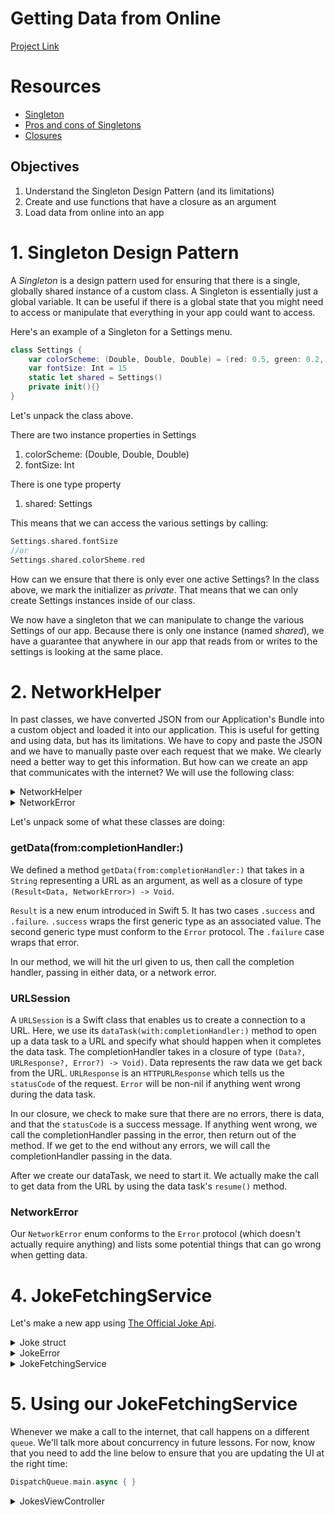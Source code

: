 # Getting Data from Online

[Project Link](https://github.com/joinpursuit/Pursuit-Core-iOS-Getting-Data-From-Online-Lesson-Project)

# Resources

- [Singleton](https://developer.apple.com/library/content/documentation/Swift/Conceptual/BuildingCocoaApps/AdoptingCocoaDesignPatterns.html#//apple_ref/doc/uid/TP40014216-CH7-ID177)
- [Pros and cons of Singletons](https://cocoacasts.com/are-singletons-bad/)
- [Closures](https://developer.apple.com/library/content/documentation/Swift/Conceptual/Swift_Programming_Language/Closures.html)

## Objectives

1. Understand the Singleton Design Pattern (and its limitations)
2. Create and use functions that have a closure as an argument
3. Load data from online into an app

# 1. Singleton Design Pattern

A *Singleton* is a design pattern used for ensuring that there is a single, globally shared instance of a custom class.  A Singleton is essentially just a global variable.  It can be useful if there is a global state that you might need to access or manipulate that everything in your app could want to access.

Here's an example of a Singleton for a Settings menu.

```swift
class Settings {
	var colorScheme: (Double, Double, Double) = (red: 0.5, green: 0.2, blue: 0.9)
	var fontSize: Int = 15
	static let shared = Settings()
	private init(){}
}
```

Let's unpack the class above.

There are two instance properties in Settings

1. colorScheme: (Double, Double, Double)
2. fontSize: Int

There is one type property

1. shared: Settings

This means that we can access the various settings by calling:

```swift
Settings.shared.fontSize
//or
Settings.shared.colorSheme.red
```

How can we ensure that there is only ever one active Settings?  In the class above, we mark the initializer as *private*.  That means that we can only create Settings instances inside of our class.

We now have a singleton that we can manipulate to change the various Settings of our app.  Because there is only one instance (named *shared*), we have a guarantee that anywhere in our app that reads from or writes to the settings is looking at the same place.

# 2. NetworkHelper

In past classes, we have converted JSON from our Application's Bundle into a custom object and loaded it into our application.  This is useful for getting and using data, but has its limitations.  We have to copy and paste the JSON and we have to manually paste over each request that we make.  We clearly need a better way to get this information.  But how can we create an app that communicates with the internet?  We will use the following class:

<details>
<summary>NetworkHelper</summary>

```swift
class NetworkHelper {

    // Mark: - Static Properties

    static let manager = NetworkHelper()

    // MARK: - Internal Methods

    func getData(from urlString: String, completionHandler: @escaping (Result<Data, NetworkError>) -> Void) {
        guard let url = URL(string: urlString) else {
            completionHandler(.failure(.badURL))
            return
        }
        let dataTask = self.urlSession.dataTask(with: url) { (data, response, error) in
            if let error = error {
                completionHandler(.failure(.responseError(error)))
                return
            }
            guard let urlResponse = response as? HTTPURLResponse else {
                completionHandler(.failure(.noURLResponse))
                return
            }
            guard let data = data else {
                completionHandler(.failure(.noData))
                return
            }
            switch urlResponse.statusCode {
            case 200...299: break
            default:
                completionHandler(.failure(.badURLResponse(urlResponse.statusCode)))
                return
            }

            completionHandler(.success(data))
        }
        dataTask.resume()
    }

    // MARK: - Private Properties and Initializers

    private let urlSession = URLSession(configuration: .default)

    private init() {}
}
```
</details>

<details>
<summary>NetworkError</summary>

```swift
enum NetworkError: Error, CustomStringConvertible {
    case badURL
    case responseError(Error)
    case noURLResponse
    case noData
    case badURLResponse(Int)
    var description: String {
        switch self {
        case .badURL: return "Invalid URL"
        case let .responseError(error): return "Response Error: \(error)"
        case .noURLResponse: return "No URL Response"
        case .noData: return "No Data"
        case let .badURLResponse(statusCode): return "Bad status code: \(statusCode)"
        }
    }
}
```

</details>



Let's unpack some of what these classes are doing:

### getData(from:completionHandler:)

We defined a method `getData(from:completionHandler:)` that takes in a `String` representing a URL as an argument, as well as a closure of type `(Result<Data, NetworkError>) -> Void`.

`Result` is a new enum introduced in Swift 5.  It has two cases `.success` and `.failure`.  `.success` wraps the first generic type as an associated value.  The second generic type must conform to the `Error` protocol.  The `.failure` case wraps that error.

In our method, we will hit the url given to us, then call the completion handler, passing in either data, or a network error.

### URLSession

A `URLSession` is a Swift class that enables us to create a connection to a URL.  Here, we use its `dataTask(with:completionHandler:)` method to open up a data task to a URL and specify what should happen when it completes the data task.  The completionHandler takes in a closure of type `(Data?, URLResponse?, Error?) -> Void)`.  Data represents the raw data we get back from the URL.  `URLResponse` is an `HTTPURLResponse` which tells us the `statusCode` of the request.  `Error` will be non-nil if anything went wrong during the data task.  

In our closure, we check to make sure that there are no errors, there is data, and that the `statusCode` is a success message.  If anything went wrong, we call the completionHandler passing in the error, then return out of the method.  If we get to the end without any errors, we will call the completionHandler passing in the data.

After we create our dataTask, we need to start it.  We actually make the call to get data from the URL by using the data task's `resume()` method.


### NetworkError

Our `NetworkError` enum conforms to the `Error` protocol (which doesn't actually require anything) and lists some potential things that can go wrong when getting data.

# 4. JokeFetchingService

Let's make a new app using [The Official Joke Api](https://official-joke-api.appspot.com/jokes/programming/ten).

<details>
<summary>Joke struct</summary>

```swift
struct Joke: Codable {
    let id: Int
    let type: String
    let setup: String
    let punchline: String
}
```
</details>


<details>
<summary>JokeError</summary>

```swift
enum JokeError: Error, CustomStringConvertible {
    case networkError(NetworkError)
    case jsonDecodingError(Error)
    var description: String {
        switch self {
        case let .networkError(networkError):
            return "Network error: \(networkError)"
        case let .jsonDecodingError(decodingError):
            return "Decoding error: \(decodingError)"
        }
    }
}
```
</details>


<details>
<summary>JokeFetchingService</summary>

```swift
import Foundation

class JokeFetchingService {

    // MARK: - Static Properties

    static let manager = JokeFetchingService()

    // MARK: - Internal Methods

    func getJokes(completionHandler: @escaping (Result<[Joke], JokeError>) -> Void) {
        NetworkHelper.manager.getData(from: jokesEndpoint) { (result) in
            switch result {
            case let .success(data):
                do {
                    let jokes = try JSONDecoder().decode([Joke].self, from: data)
                    completionHandler(.success(jokes))
                } catch {
                    completionHandler(.failure(.jsonDecodingError(error)))
                }
            case let .failure(networkError):
                completionHandler(.failure(.networkError(networkError)))
            }
        }
    }

    // MARK: - Private Properties and Initializers

    private let jokesEndpoint = "https://official-joke-api.appspot.com/jokes/programming/ten"

    private init() {}
}
```
</details>

# 5. Using our JokeFetchingService

Whenever we make a call to the internet, that call happens on a different `queue`.  We'll talk more about concurrency in future lessons.  For now, know that you need to add the line below to ensure that you are updating the UI at the right time:

```swift
DispatchQueue.main.async { }
```

<details>
<summary>JokesViewController</summary>

```swift
import UIKit

class JokesViewController: UIViewController {

    // MARK: - IBOutlets

    @IBOutlet var jokesTableView: UITableView!

    // MARK: - Internal Properties

    var jokes = [Joke]() {
        didSet {
            jokesTableView.reloadData()
        }
    }

    // MARK: - Lifecyle Overrides

    override func viewDidLoad() {
        super.viewDidLoad()
        configureJokesTableView()
        loadJokes()
    }

    // MARK: - Private methods

    func configureJokesTableView() {
        jokesTableView.delegate = self
        jokesTableView.dataSource = self
    }

    func loadJokes() {
        JokeFetchingService.manager.getJokes { [weak self] (result) in
            guard let self = self else { return }
            DispatchQueue.main.async { [weak self] in
                guard let self = self else { return }
                switch result {
                case let .success(fetchedJokes):
                    self.jokes = fetchedJokes
                case let .failure(error):
                    let alertVC = UIAlertController(title: "Error",
                                                    message: "An error fetching the jokes occurred: \(error.description)",
                                                    preferredStyle: .alert)
                    alertVC.addAction(UIAlertAction(title: "OK",
                                                    style: .default,
                                                    handler: nil))
                    self.present(alertVC, animated: true, completion: nil)
                }
            }
        }
    }
}

extension JokesViewController: UITableViewDelegate {}

extension JokesViewController: UITableViewDataSource {
    func tableView(_ tableView: UITableView, numberOfRowsInSection section: Int) -> Int {
        return jokes.count
    }
    func tableView(_ tableView: UITableView, cellForRowAt indexPath: IndexPath) -> UITableViewCell {
        let cell = jokesTableView.dequeueReusableCell(withIdentifier: "jokeCell", for: indexPath)
        let joke = jokes[indexPath.row]
        cell.textLabel?.text = joke.setup
        cell.detailTextLabel?.text = joke.punchline
        return cell
    }
}
```
</details>
